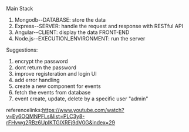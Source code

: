 Main Stack 
1. Mongodb--DATABASE: store the data
2. Express--SERVER: handle the request and response with RESTful API
3. Angular--CLIENT: display the data FRONT-END
4. Node.js--EXECUTION_ENVIRONMENT: run the server


Suggestions:
1. encrypt the password
2. dont return the password
3. improve registeration and login UI
4. add error handling
5. create a new component for events
6. fetch the events from database
7. event create, update, delete by a specific user "admin"

referencelinks:https://www.youtube.com/watch?v=Ey6OQMNPFLs&list=PLC3y8-rFHvwg2RBz6UplKTGIXREj9dV0G&index=29

